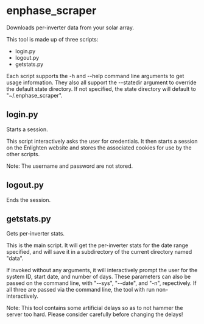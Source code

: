 # enphase_scraper
Downloads per-inverter data from your solar array.

This tool is made up of three scripts:
* login.py
* logout.py
* getstats.py

Each script supports the -h and --help command line arguments to get usage information.
They also all support the --statedir argument to override the default state directory.
If not specified, the state directory will default to "~/.enphase_scraper".

## login.py
Starts a session.

This script interactively asks the user for credentials. It then starts a session on
the Enlighten website and stores the associated cookies for use by the other scripts.

Note: The username and password are not stored.

## logout.py
Ends the session.

## getstats.py
Gets per-inverter stats.

This is the main script. It will get the per-inverter stats for the date range specified,
and will save it in a subdirectory of the current directory named "data".

If invoked without any arguments, it will interactively prompt the user for the system ID,
start date, and number of days. These parameters can also be passed on the command line,
with "--sys", "--date", and "-n", repectively. If all three are passed via the command line,
the tool with run non-interactively.

Note: This tool contains some artificial delays so as to not hammer the server too hard.
Please consider carefully before changing the delays!
